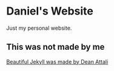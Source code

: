 # Daniel's Website

Just my personal website.

## This was not made by me

[Beautiful Jekyll was made by Dean Attali](https://beautifuljekyll.com/)
